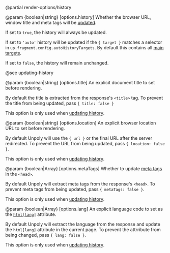 @partial render-options/history

@param {boolean|string} [options.history]
  Whether the browser URL, window title and meta tags will be [updated](/updating-history).

  If set to `true`, the history will always be updated.

  If set to `'auto'` history will be updated if the `{ target }` matches
  a selector in `up.fragment.config.autoHistoryTargets`. By default this contains all
  [main targets](/main).

  If set to `false`, the history will remain unchanged.

  @see updating-history

@param {boolean|string} [options.title]
  An explicit document title to set before rendering.

  By default the title is extracted from the response's `<title>` tag.
  To prevent the title from being updated, pass `{ title: false }`

  This option is only used when [updating history](#options.history).

@param {boolean|string} [options.location]
  An explicit browser location URL to set before rendering.

  By default Unpoly will use the `{ url }` or the final URL after the server redirected.
  To prevent the URL from being updated, pass `{ location: false }`.

  This option is only used when [updating history](#options.history).

@param {boolean|Array<Element>} [options.metaTags]
  Whether to update [meta tags](/up-meta) in the `<head>`.

  By default Unpoly will extract meta tags from the response's `<head>`.
  To prevent meta tags from being updated, pass `{ metaTags: false }`.

  This option is only used when [updating history](#options.history).

@param {boolean|Array<Element>} [options.lang]
  An explicit language code to set as the [`html[lang]`](https://www.tpgi.com/using-the-html-lang-attribute/) attribute.

  By default Unpoly will extract the language from the response and update the `html[lang]`
  attribute in the current page.
  To prevent the attrribute from being changed, pass `{ lang: false }`.

  This option is only used when [updating history](#options.history).
